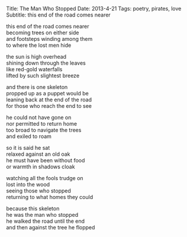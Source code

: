 Title: The Man Who Stopped
Date: 2013-4-21
Tags: poetry, pirates, love
Subtitle: this end of the road comes nearer

this end of the road comes nearer  
becoming trees on either side  
and footsteps winding among them  
to where the lost men hide  

the sun is high overhead  
shining down through the leaves  
like red-gold waterfalls  
lifted by such slightest breeze  

and there is one skeleton  
propped up as a puppet would be  
leaning back at the end of the road  
for those who reach the end to see  

he could not have gone on  
nor permitted to return home  
too broad to navigate the trees  
and exiled to roam  

so it is said he sat  
relaxed against an old oak  
he must have been without food  
or warmth in shadows cloak  

watching all the fools trudge on  
lost into the wood  
seeing those who stopped  
returning to what homes they could  

because this skeleton  
he was the man who stopped  
he walked the road until the end  
and then against the tree he flopped  
